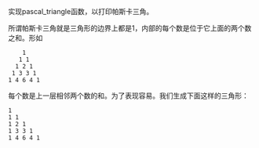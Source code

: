 
实现pascal_triangle函数，以打印帕斯卡三角。

所谓帕斯卡三角就是三角形的边界上都是1，内部的每个数是位于它上面的两个数之和。形如

        1
       1 1
      1 2 1
     1 3 3 1
    1 4 6 4 1

每个数是上一层相邻两个数的和。为了表现容易。我们生成下面这样的三角形：

    1
    1 1
    1 2 1
    1 3 3 1
    1 4 6 4 1